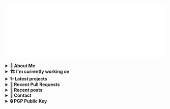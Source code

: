 ![藍](ai.svg)

<details>
  <summary><b>🌠 About Me</b></summary>
  <br/>

- 藍
- Earthling, Front-end Developer.
- Owner of [!mportantImport](https://github.com/importantimport)
- Member of [Lume](https://github.com/lumeland)
- Contributor of [TailwindCSS](https://github.com/tailwindlabs/tailwindcss), [ComfyUI](https://github.com/comfyanonymous/ComfyUI), [MDUI](https://github.com/zdhxiong/mdui) and more

</details>
<details>
  <summary><b>🏗️ I'm currently working on</b></summary>
  <br/>


- [importantimport/hatsu](https://github.com/importantimport/hatsu) - 🩵 Self-hosted &amp; Fully-automated ActivityPub Bridge for Static Sites. [WIP] (today)
- [kwaa/nixos](https://github.com/kwaa/nixos) - 🌨 藍&#39;s NixOS Config [WIP] (1 day ago)
- [lumeland/lume](https://github.com/lumeland/lume) - 🔥 Static site generator for Deno 🦕 (5 days ago)
- [importantimport/urara](https://github.com/importantimport/urara) - 🌸 Sweet, Powerful, IndieWeb-Compatible SvelteKit Blog Starter. [δ](Delta) (1 week ago)
- [fedikit/fedikit](https://github.com/fedikit/fedikit) - 🧱 Building Blocks for Fediverse. (1 week ago)
- [fedikit/aoba](https://github.com/fedikit/aoba) - 🍃 Fediverse Integration for Lume &amp; Hono. (1 week ago)
- [lumeland/experimental-plugins](https://github.com/lumeland/experimental-plugins) - A repo to test and experiment with plugins for Lume (2 weeks ago)
- [kwaa/blog_next](https://github.com/kwaa/blog_next) - Trying to Migrate Blog (2 weeks ago)
- [importantimport/lume_theme_shiraha](https://github.com/importantimport/lume_theme_shiraha) - ❄️ Material 3-inspired Lume Blog Theme. [WIP] (2 weeks ago)
- [fedikit/unified](https://github.com/fedikit/unified) - 📝 Collection of unified plugins by FediKit project. (3 weeks ago)

</details>
<details>
  <summary><b>✨ Latest projects</b></summary>
  <br/>


- [kwaa/nixos](https://github.com/kwaa/nixos) - 🌨 藍&#39;s NixOS Config [WIP]
- [kwaa/blog_next](https://github.com/kwaa/blog_next) - Trying to Migrate Blog
- [kwaa/sonik-qwik](https://github.com/kwaa/sonik-qwik) - [Alpha] Qwik preset for the Sonik
- [kwaa/comet](https://github.com/kwaa/comet) - 🌠 Comet Gateway - 实验性 Naiveproxy 透明网关. [WIP]
- [kwaa/csgo](https://github.com/kwaa/csgo) - My CS:GO crosshair &amp; scripts.
- [kwaa/flytosocial](https://github.com/kwaa/flytosocial) - 🪽 An attempt to run a GoToSocial instance at fly.io.
- [kwaa/ech-playground](https://github.com/kwaa/ech-playground) - 🔒 Play with TLS Encrypted Client Hello
- [kwaa/hexo-lightningcss](https://github.com/kwaa/hexo-lightningcss) - ⚡️ LightningCSS Plugin for Hexo
- [kwaa/naive](https://github.com/kwaa/naive) - 🐸 Dockerized NaiveProxy (Monthly Update)
- [kwaa/hexo-partytown](https://github.com/kwaa/hexo-partytown) - 🎉 Partytown Integration for Hexo

</details>
<details>
  <summary><b>🎨 Recent Pull Requests</b></summary>
  <br/>


- [robots.txt Plugin](https://github.com/lumeland/lume/pull/570) on [lumeland/lume](https://github.com/lumeland/lume) (5 days ago)
- [docs(readme): remove blockquote](https://github.com/lumeland/lume/pull/564) on [lumeland/lume](https://github.com/lumeland/lume) (2 weeks ago)
- [refactor(hono-jsx): import from `deno.land/x`](https://github.com/lumeland/experimental-plugins/pull/34) on [lumeland/experimental-plugins](https://github.com/lumeland/experimental-plugins) (2 weeks ago)
- [refactor(plugin/favicon): preferred svg icon](https://github.com/lumeland/lume/pull/562) on [lumeland/lume](https://github.com/lumeland/lume) (3 weeks ago)
- [Adaptive favicon](https://github.com/lumeland/lume.land/pull/99) on [lumeland/lume.land](https://github.com/lumeland/lume.land) (1 month ago)
- [Add `mdx` filter](https://github.com/lumeland/lume/pull/550) on [lumeland/lume](https://github.com/lumeland/lume) (1 month ago)
- [Add hatsu to COMMUNITY.md](https://github.com/SeaQL/sea-orm/pull/2036) on [SeaQL/sea-orm](https://github.com/SeaQL/sea-orm) (1 month ago)
- [Add hatsu to ECOSYSTEM.md](https://github.com/tokio-rs/axum/pull/2462) on [tokio-rs/axum](https://github.com/tokio-rs/axum) (1 month ago)
- [refactor(services/webdav): Add WebdavConfig to implement ConfigDeserializer](https://github.com/apache/opendal/pull/3846) on [apache/opendal](https://github.com/apache/opendal) (1 month ago)
- [FFF Plugin](https://github.com/lumeland/lume/pull/529) on [lumeland/lume](https://github.com/lumeland/lume) (2 months ago)

</details>
<details>
  <summary><b>📜 Recent posts</b></summary>
  <br/>


- [2023 年 7 月：我最近在写什么](https://kwaa.dev/2023/07) (7 months ago)
- [I 卡也要炼！本地运行 Stable Diffusion &amp; ComfyUI](https://kwaa.dev/stable-diffusion) (10 months ago)
- [为红米 2 刷入 postmarketOS Edge &#43; GNOME Mobile](https://kwaa.dev/redmi2-pmos) (1 year ago)
- [为 nRF52840 Dongle 刷入 CanoKey 固件](https://kwaa.dev/canokey-nrf52) (1 year ago)
- [2022 总结](https://kwaa.dev/2023) (1 year ago)

👉 read more at [./kwaa.dev](https://kwaa.dev)

</details>
<details>
  <summary><b>📧 Contact</b></summary>
  <br/>

- Blog: https://kwaa.dev
- Matrix: [@kwaa:matrix.org](https://matrix.to/#/@kwaa:matrix.org)

👋 If u want to say hello, I'll be happy to meet u.

</details>
<details>
  <summary><b>🔒 PGP Public Key</b></summary>
  <br/>
  
```
pub   ed25519/0x4444777733334444 2022-05-16 [C] [expires: 2025-01-07]
      Key fingerprint = ABCB A12F 1A8E 3CCC F10B  5109 4444 7777 3333 4444
uid                   [ultimate] 藍+85CD <kwa[a]kwaa.dev>
uid                   [ultimate] 藍+85CD (GitHub) &lt;50108258+kwaa[a]users.noreply.github.com>
uid                   [ultimate] [jpeg image of size 889]
sub   ed25519/0xBCB0111111111111 2022-12-24 [S] [expires: 2025-01-07]
sub   ed25519/0x6656222222222222 2022-10-27 [A] [expires: 2025-01-07]
sub   cv25519/0x6EC06EC06EC06EC0 2022-10-05 [E] [expires: 2025-01-07]

# via keys.openpgp.org
gpg --keyserver hkps://keys.openpgp.org --recv-keys 4444777733334444
# via kwaa.dev
gpg --fetch-keys https://kwaa.dev/pgp/4734.pgp
```

</details>

